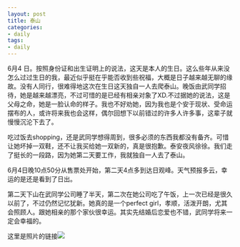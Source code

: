 ```yaml
---
layout: post
title: 泰山
categories:
- daily
tags:
- daily
---
```

6月4 日。按照身份证和出生证明上的说法，这天是本人的生日。这么些年从来没怎么过过生日的我，最近似乎挺在乎能否收到些祝福，大概是日子越来越无聊的缘故。没有人同行，很难得地这次在生日这天独自一人去爬泰山。晚饭由武同学招待，她是越来越漂亮，不过可惜的是已经有相亲对象了XD.不过据她的说法，这是父母之命，她是一脸认命的样子。我也不好劝她，因为我也是个安于现状、受命运摆布的人，或许将来我也会这样，偶尔回想下以前错过的许多人许多事，这辈子就慢慢沉沦下去了。

吃过饭去shopping，还是武同学想得周到，很多必须的东西我都没有备齐。可惜让她坏掉一双鞋，还不让我买给她一双新的，真是很抱歉。泰安夜风徐徐。我们走了挺长的一段路，因为她第二天要工作，我就独自一人去了泰山。

6月4日晚10点50分从售票处开始，第二天4点多到达日观峰。天气预报多云，幸运的是还是看到了日出。

第二天下山在武同学公司睡了半天，第二次在她公司吃了午饭，上一次已经是很久以前了，不过仍然记忆犹新。她真的是一个perfect girl，孝顺，活泼开朗，尤其会照顾人。跟她相亲的那个家伙很幸运。其实先结婚后恋爱也不错，武同学将来一定会幸福的。

这里是照片的链接![](http://www.flickr.com/photos/47751341@N05/sets/72157626896742646/show/)
